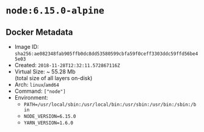 # `node:6.15.0-alpine`

## Docker Metadata

- Image ID: `sha256:ae082348fab905ffb0dc8dd53580599cbfa59f0ceff3303ddc59ffd56be45e03`
- Created: `2018-11-28T12:32:11.572867116Z`
- Virtual Size: ~ 55.28 Mb  
  (total size of all layers on-disk)
- Arch: `linux`/`amd64`
- Command: `["node"]`
- Environment:
  - `PATH=/usr/local/sbin:/usr/local/bin:/usr/sbin:/usr/bin:/sbin:/bin`
  - `NODE_VERSION=6.15.0`
  - `YARN_VERSION=1.6.0`
